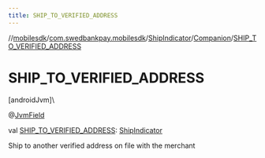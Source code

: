 ```yaml
---
title: SHIP_TO_VERIFIED_ADDRESS
---
```

//[mobilesdk](../../../../index.html)/[com.swedbankpay.mobilesdk](../../index.html)/[ShipIndicator](../index.html)/[Companion](index.html)/[SHIP_TO_VERIFIED_ADDRESS](-s-h-i-p_-t-o_-v-e-r-i-f-i-e-d_-a-d-d-r-e-s-s.html)



# SHIP_TO_VERIFIED_ADDRESS



[androidJvm]\




@[JvmField](https://kotlinlang.org/api/latest/jvm/stdlib/kotlin.jvm/-jvm-field/index.html)



val [SHIP_TO_VERIFIED_ADDRESS](-s-h-i-p_-t-o_-v-e-r-i-f-i-e-d_-a-d-d-r-e-s-s.html): [ShipIndicator](../index.html)



Ship to another verified address on file with the merchant




